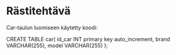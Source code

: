 # Rästitehtävä

Car-taulun luomiseen käytetty koodi:

CREATE TABLE car(
id_car INT primary key auto_increment,
brand VARCHAR(255),
model VARCHAR(255)
);
